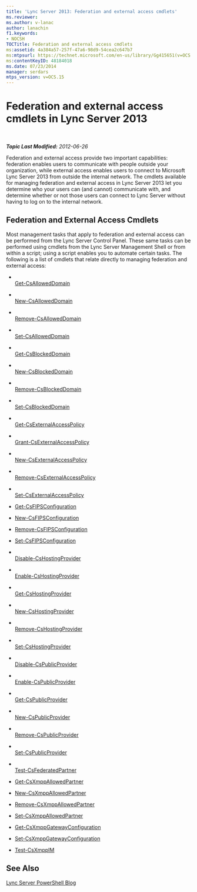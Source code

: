 ```yaml
---
title: 'Lync Server 2013: Federation and external access cmdlets'
ms.reviewer: 
ms.author: v-lanac
author: lanachin
f1.keywords:
- NOCSH
TOCTitle: Federation and external access cmdlets
ms:assetid: 4a384a57-257f-47a6-98d9-54cea2c647b7
ms:mtpsurl: https://technet.microsoft.com/en-us/library/Gg415651(v=OCS.15)
ms:contentKeyID: 48184018
ms.date: 07/23/2014
manager: serdars
mtps_version: v=OCS.15
---
```


<div data-xmlns="http://www.w3.org/1999/xhtml">

<div class="topic" data-xmlns="http://www.w3.org/1999/xhtml" data-msxsl="urn:schemas-microsoft-com:xslt" data-cs="http://msdn.microsoft.com/">

<div data-asp="http://msdn2.microsoft.com/asp">

# Federation and external access cmdlets in Lync Server 2013

</div>

<div id="mainSection">

<div id="mainBody">

<span> </span>

_**Topic Last Modified:** 2012-06-26_

Federation and external access provide two important capabilities: federation enables users to communicate with people outside your organization, while external access enables users to connect to Microsoft Lync Server 2013 from outside the internal network. The cmdlets available for managing federation and external access in Lync Server 2013 let you determine who your users can (and cannot) communicate with, and determine whether or not those users can connect to Lync Server without having to log on to the internal network.

<div>

## Federation and External Access Cmdlets

Most management tasks that apply to federation and external access can be performed from the Lync Server Control Panel. These same tasks can be performed using cmdlets from the Lync Server Management Shell or from within a script; using a script enables you to automate certain tasks. The following is a list of cmdlets that relate directly to managing federation and external access:

  - <span></span>  
    [Get-CsAllowedDomain](https://technet.microsoft.com/library/Gg398164(v=OCS.15))

  - <span></span>  
    [New-CsAllowedDomain](https://technet.microsoft.com/library/Gg398628(v=OCS.15))

  - <span></span>  
    [Remove-CsAllowedDomain](https://technet.microsoft.com/library/Gg398913(v=OCS.15))

  - <span></span>  
    [Set-CsAllowedDomain](https://technet.microsoft.com/library/Gg398931(v=OCS.15))

<!-- end list -->

  - <span></span>  
    [Get-CsBlockedDomain](https://technet.microsoft.com/library/Gg398424(v=OCS.15))

  - <span></span>  
    [New-CsBlockedDomain](https://technet.microsoft.com/library/Gg398822(v=OCS.15))

  - <span></span>  
    [Remove-CsBlockedDomain](https://technet.microsoft.com/library/Gg425832(v=OCS.15))

  - <span></span>  
    [Set-CsBlockedDomain](https://technet.microsoft.com/library/Gg398090(v=OCS.15))

<!-- end list -->

  - <span></span>  
    [Get-CsExternalAccessPolicy](https://technet.microsoft.com/library/Gg425805(v=OCS.15))

  - <span></span>  
    [Grant-CsExternalAccessPolicy](https://technet.microsoft.com/library/Gg425942(v=OCS.15))

  - <span></span>  
    [New-CsExternalAccessPolicy](https://technet.microsoft.com/library/Gg398441(v=OCS.15))

  - <span></span>  
    [Remove-CsExternalAccessPolicy](https://technet.microsoft.com/library/Gg399057(v=OCS.15))

  - <span></span>  
    [Set-CsExternalAccessPolicy](https://technet.microsoft.com/library/Gg398916(v=OCS.15))

<!-- end list -->

  - [Get-CsFIPSConfiguration](https://technet.microsoft.com/library/JJ204904(v=OCS.15))

  - [New-CsFIPSConfiguration](https://technet.microsoft.com/library/JJ205114(v=OCS.15))

  - [Remove-CsFIPSConfiguration](https://technet.microsoft.com/library/JJ205201(v=OCS.15))

  - [Set-CsFIPSConfiguration](https://technet.microsoft.com/library/JJ205084(v=OCS.15))

<!-- end list -->

  - <span></span>  
    [Disable-CsHostingProvider](https://technet.microsoft.com/library/Gg398481(v=OCS.15))

  - <span></span>  
    [Enable-CsHostingProvider](https://technet.microsoft.com/library/Gg398166(v=OCS.15))

  - <span></span>  
    [Get-CsHostingProvider](https://technet.microsoft.com/library/Gg413078(v=OCS.15))

  - <span></span>  
    [New-CsHostingProvider](https://technet.microsoft.com/library/Gg398490(v=OCS.15))

  - <span></span>  
    [Remove-CsHostingProvider](https://technet.microsoft.com/library/Gg425809(v=OCS.15))

  - <span></span>  
    [Set-CsHostingProvider](https://technet.microsoft.com/library/Gg398532(v=OCS.15))

<!-- end list -->

  - <span></span>  
    [Disable-CsPublicProvider](https://technet.microsoft.com/library/Gg398984(v=OCS.15))

  - <span></span>  
    [Enable-CsPublicProvider](https://technet.microsoft.com/library/Gg398780(v=OCS.15))

  - <span></span>  
    [Get-CsPublicProvider](https://technet.microsoft.com/library/Gg412945(v=OCS.15))

  - <span></span>  
    [New-CsPublicProvider](https://technet.microsoft.com/library/Gg398161(v=OCS.15))

  - <span></span>  
    [Remove-CsPublicProvider](https://technet.microsoft.com/library/Gg412906(v=OCS.15))

  - <span></span>  
    [Set-CsPublicProvider](https://technet.microsoft.com/library/Gg413087(v=OCS.15))

<!-- end list -->

  - <span></span>  
    [Test-CsFederatedPartner](https://technet.microsoft.com/library/Gg398281(v=OCS.15))

<!-- end list -->

  - [Get-CsXmppAllowedPartner](https://technet.microsoft.com/library/JJ204981(v=OCS.15))

  - [New-CsXmppAllowedPartner](https://technet.microsoft.com/library/JJ204631(v=OCS.15))

  - [Remove-CsXmppAllowedPartner](https://technet.microsoft.com/library/JJ205055(v=OCS.15))

  - [Set-CsXmppAllowedPartner](https://technet.microsoft.com/library/JJ204686(v=OCS.15))

<!-- end list -->

  - [Get-CsXmppGatewayConfiguration](https://technet.microsoft.com/library/JJ204869(v=OCS.15))

  - [Set-CsXmppGatewayConfiguration](https://technet.microsoft.com/library/JJ204769(v=OCS.15))

<!-- end list -->

  - [Test-CsXmppIM](https://technet.microsoft.com/library/JJ205423(v=OCS.15))

</div>

<div>

## See Also


[Lync Server PowerShell Blog](http://go.microsoft.com/fwlink/p/?linkid=203150)  
  

</div>

</div>

<span> </span>

</div>

</div>

</div>

